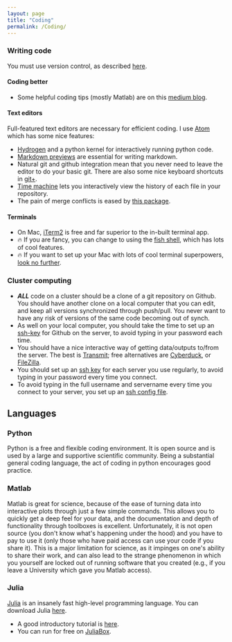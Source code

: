 ```yaml
---
layout: page
title: "Coding"
permalink: /Coding/
---
```


### Writing code
You must use version control, as described [here](ReproducibleScience.html).

#### Coding better

* Some helpful coding tips (mostly Matlab) are on this [medium blog](https://medium.com/@neuraljojo).

#### Text editors

Full-featured text editors are necessary for efficient coding.
I use [Atom](https://atom.io/) which has some nice features:
* [Hydrogen](https://nteract.gitbooks.io/hydrogen/) and a python kernel for interactively running python code.
* [Markdown previews](https://atom.io/packages/markdown-preview) are essential for writing markdown.
* Natural git and github integration mean that you never need to leave the editor to do your basic git. There are also some nice keyboard shortcuts in [git+](https://atom.io/packages/git-plus).
* [Time machine](https://atom.io/packages/git-time-machine) lets you interactively view the history of each file in your repository.
* The pain of merge conflicts is eased by [this package](https://atom.io/packages/merge-conflicts).

#### Terminals

* On Mac, [iTerm2](https://iterm2.com/) is free and far superior to the in-built terminal app.
* :fire: If you are fancy, you can change to using the [fish shell](https://fishshell.com/), which has lots of cool features.
* :fire: If you want to set up your Mac with lots of cool terminal superpowers, [look no further](https://github.com/ghaiklor/iterm-fish-fisher-osx).

### Cluster computing

* ***ALL*** code on a cluster should be a clone of a git repository on Github.
  You should have another clone on a local computer that you can edit, and keep all versions synchronized through push/pull.
  You never want to have any risk of versions of the same code becoming out of synch.
* As well on your local computer, you should take the time to set up an [ssh-key](https://help.github.com/articles/generating-an-ssh-key/) for Github on the server, to avoid typing in your password each time.
* You should have a nice interactive way of getting data/outputs to/from the server.
  The best is [Transmit](https://panic.com/transmit/); free alternatives are [Cyberduck](https://cyberduck.io/), or [FileZilla](https://filezilla-project.org/).
* You should set up an [ssh key](https://www.digitalocean.com/community/tutorials/how-to-set-up-ssh-keys--2) for each server you use regularly, to avoid typing in your password every time you connect.
* To avoid typing in the full username and servername every time you connect to your server, you set up an [ssh config file](https://nerderati.com/2011/03/17/simplify-your-life-with-an-ssh-config-file/).

## Languages

### Python

Python is a free and flexible coding environment.
It is open source and is used by a large and supportive scientific community.
Being a substantial general coding language, the act of coding in python encourages good practice.

### Matlab

Matlab is great for science, because of the ease of turning data into interactive plots through just a few simple commands.
This allows you to quickly get a deep feel for your data, and the documentation and depth of functionality through toolboxes is excellent.
Unfortunately, it is not open source (you don't know what's happening under the hood) and you have to pay to use it (only those who have paid access can use your code if you share it).
This is a major limitation for science, as it impinges on one's ability to share their work, and can also lead to the strange phenomenon in which you yourself are locked out of running software that you created (e.g., if you leave a University which gave you Matlab access).

### Julia
[Julia](https://github.com/JuliaLang/julia) is an insanely fast high-level programming language.
You can download Julia [here](https://julialang.org/downloads/).

* A good introductory tutorial is [here](https://intersectaustralia.github.io/training/JULIA101/index).
* You can run for free on [JuliaBox](https://www.juliabox.com/).
